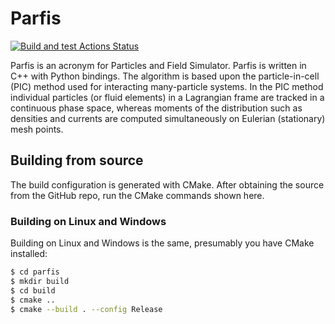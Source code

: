# Parfis

[![Build and test Actions Status](https://github.com/GinkoBalboa/parfis/actions/workflows/main.yml/badge.svg)](https://github.com/GinkoBalboa/parfis/actions)

Parfis is an acronym for Particles and Field Simulator. Parfis is written in 
C++ with Python bindings. The algorithm is based upon the particle-in-cell 
(PIC) method used for interacting many-particle systems. In the PIC method
individual particles (or fluid elements) in a Lagrangian frame are tracked 
in a continuous phase space, whereas moments of the distribution such as 
densities and currents are computed simultaneously on Eulerian (stationary) 
mesh points.


## Building from source

The build configuration is generated with CMake. After obtaining the source from the
GitHub repo, run the CMake commands shown here.

### Building on Linux and Windows

Building on Linux and Windows is the same, presumably you have CMake installed:

``` bash
$ cd parfis
$ mkdir build
$ cd build
$ cmake ..
$ cmake --build . --config Release
```
